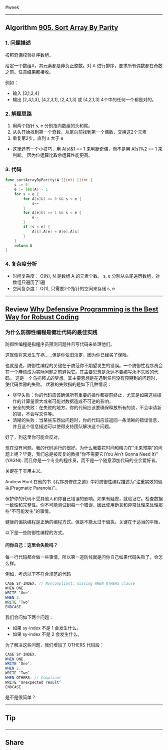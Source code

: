 #week

---

## Algorithm [905. Sort Array By Parity](https://leetcode.com/problems/sort-array-by-parity/)
### 1. 问题描述
按照奇偶校验排序数组。

给定一个数组A，其元素都是非负正整数。对 A 进行排序，要求所有偶数都在奇数之前。任意结果都接收。

例如：
* 输入 [3,1,2,4]
* 输出 [2,4,1,3], [4,2,3,1], [2,4,1,3] 或 [4,2,1,3] 4个中的任何一个都是对的。
### 2. 解题思路
1. 用两个指针 s, e 分别指向数组的头和尾。
2. 从头开始找到第一个奇数，从尾向前找到第一个偶数，交换这2个元素
3. 重复第2步，直到 s 大于 e

* 这里还有一个小技巧，用 A[s]&1 == 1 来判断奇偶，而不是用 A[s]%2 == 1 来判断。
因为位运算比取余运算性能更高。
### 3. 代码
```go
func sortArrayByParity(A []int) []int {
    s := 0
	e := len(A) - 1
	for s < e {
		for A[s]&1 == 0 && s < e {
			s++
		}
		for A[e]&1 == 1 && s < e {
			e--
		}
		if (s < e) {
			A[s],A[e] = A[e],A[s]
		}
	}
	return A
}
```
### 4. 复杂度分析
* 时间复杂度： O(N), N 是数组 A 的元素个数。 s, e 分别从头尾遍历数组，对数组只遍历了1遍
* 空间复杂度： O(1), 只需要2个指针的空间来存储 s, e

---

## Review [Why Defensive Programming is the Best Way for Robust Coding](https://medium.com/swlh/why-defensive-programming-is-the-best-way-for-robust-coding-cfa790fe04cd)
### 为什么防御性编程是健壮代码的最佳实践
防御性编程是指程序员预测问题并且写代码来处理他们。

这就像将来发生车祸……但是你依旧淡定，因为你已经买了保险。

也就是说，防御性编程的关键在于防范你不期望发生的错误。一个防御性程序员会在一个麻烦成为实际问题之前避免它。其主要思想是永远不要编写永不失败的代码。
这是一个乌托邦式的梦想。其主要思想是在遇到任何没有预期到的问题时，使代码优雅的失败。
优雅的失败指的是如下几种情况：
* 尽早失败：你的代码应该确保所有重要的操作都提前终止，尤其是如果这些操作的计算量很大或者可能对数据造成不可逆的影响。
* 安全的失败：在失败的地方，你的代码应该要确保释放所有的锁，不会申请新的锁，不会写文件等。
* 清晰的失败：当某些东西出问题时，你的代码应该返回一条清晰的错误信息，并且这个信息描述可以使得支持团队解决这个问题。

好了，到这里你可能会反对。

现在没有问题。我的代码运行的很好。为什么我要花时间和精力在"未来预期"的问题上呢？毕竟，我们总是被反复的教授"你不需要它(You Ain’t Gonna Need It)"(YAGNI).
而且你是一个专业的程序员，而不是一个随意添加代码的业余爱好者。

关键在于实用主义。

Andrew Hunt 在他的书《程序员修炼之道》中将防御性编程描述为"注重实效的偏执(Pragmatic Paranoia)"。

保护你的代码不受其他人和你自己错误的影响。如果有疑虑，就验证它。检查数据一致性和完整性。你不可能测试到每一个错误，因此使用断言和异常处理来处理那些"不可能发生"的事情。

健康的偏执编程是正确的编程方式。但是不能太过于偏执。关键在于适当的平衡。

以下是一些防御性编程的方式。

#### 问你自己：这里会失败吗？
每一行代码都会做一些事情，所以第一道防线就是问你自己如果代码失败了，会怎么样。

例如，考虑以下不符合规范的代码
```java
CASE SY-INDEX. // Noncompliant; missing WHEN OTHERS clause
WHEN ONE.
WRITE ‘One’.
WHEN 2.
WRITE ‘Two’.
ENDCASE.
```

我们会问如下两个问题：
* 如果 sy-index 不是 1 会发生什么。
* 如果 sy-index 不是 2 会发生什么。

为了解决这些问题，我们增加了 OTHERS 代码段：
```java
CASE SY-INDEX.
WHEN ONE.
WRITE ‘One’.
WHEN 2.
WRITE ‘Two’.
WHEN OTHERS. // Compliant
WRITE ‘Unexpected result’
ENDCASE.
```

是不是很简单？



---

## Tip

### 

---
    
## Share
### 

